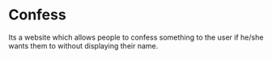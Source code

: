 # Confess
Its a website which allows people to confess something to the user if he/she wants them to without displaying their name.

